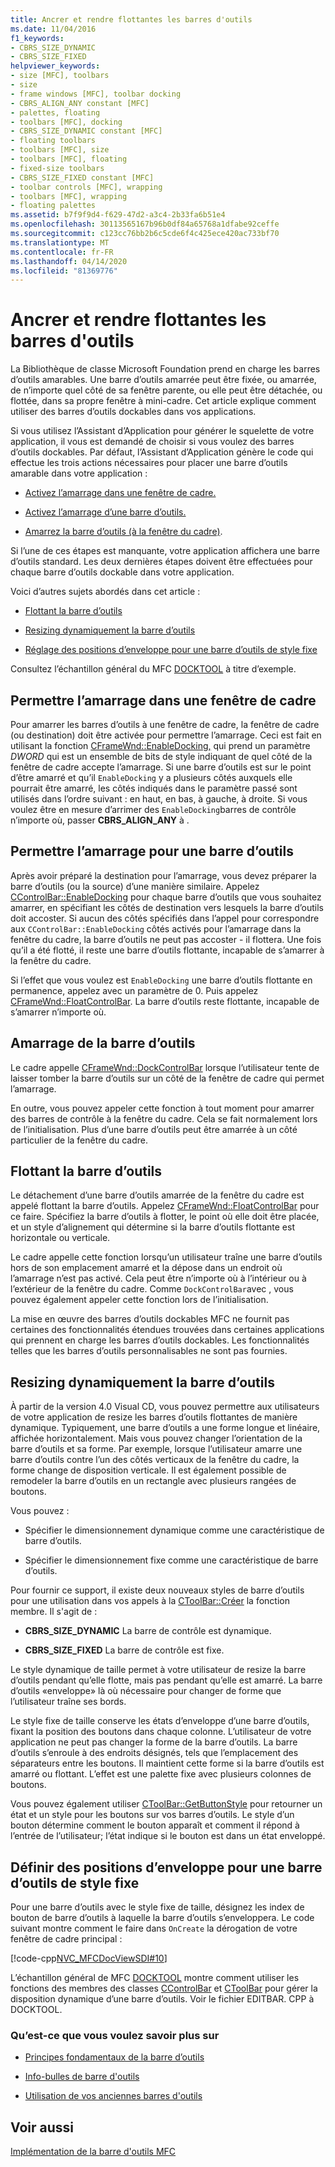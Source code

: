 ```yaml
---
title: Ancrer et rendre flottantes les barres d'outils
ms.date: 11/04/2016
f1_keywords:
- CBRS_SIZE_DYNAMIC
- CBRS_SIZE_FIXED
helpviewer_keywords:
- size [MFC], toolbars
- size
- frame windows [MFC], toolbar docking
- CBRS_ALIGN_ANY constant [MFC]
- palettes, floating
- toolbars [MFC], docking
- CBRS_SIZE_DYNAMIC constant [MFC]
- floating toolbars
- toolbars [MFC], size
- toolbars [MFC], floating
- fixed-size toolbars
- CBRS_SIZE_FIXED constant [MFC]
- toolbar controls [MFC], wrapping
- toolbars [MFC], wrapping
- floating palettes
ms.assetid: b7f9f9d4-f629-47d2-a3c4-2b33fa6b51e4
ms.openlocfilehash: 30113565167b96b0df84a65768a1dfabe92ceffe
ms.sourcegitcommit: c123cc76bb2b6c5cde6f4c425ece420ac733bf70
ms.translationtype: MT
ms.contentlocale: fr-FR
ms.lasthandoff: 04/14/2020
ms.locfileid: "81369776"
---
```

# <a name="docking-and-floating-toolbars"></a>Ancrer et rendre flottantes les barres d'outils

La Bibliothèque de classe Microsoft Foundation prend en charge les barres d’outils amarables. Une barre d’outils amarrée peut être fixée, ou amarrée, de n’importe quel côté de sa fenêtre parente, ou elle peut être détachée, ou flottée, dans sa propre fenêtre à mini-cadre. Cet article explique comment utiliser des barres d’outils dockables dans vos applications.

Si vous utilisez l’Assistant d’Application pour générer le squelette de votre application, il vous est demandé de choisir si vous voulez des barres d’outils dockables. Par défaut, l’Assistant d’Application génère le code qui effectue les trois actions nécessaires pour placer une barre d’outils amarable dans votre application :

- [Activez l’amarrage dans une fenêtre de cadre.](#_core_enabling_docking_in_a_frame_window)

- [Activez l’amarrage d’une barre d’outils.](#_core_enabling_docking_for_a_toolbar)

- [Amarrez la barre d’outils (à la fenêtre du cadre)](#_core_docking_the_toolbar).

Si l’une de ces étapes est manquante, votre application affichera une barre d’outils standard. Les deux dernières étapes doivent être effectuées pour chaque barre d’outils dockable dans votre application.

Voici d’autres sujets abordés dans cet article :

- [Flottant la barre d’outils](#_core_floating_the_toolbar)

- [Resizing dynamiquement la barre d’outils](#_core_dynamically_resizing_the_toolbar)

- [Réglage des positions d’enveloppe pour une barre d’outils de style fixe](#_core_setting_wrap_positions_for_a_fixed_style_toolbar)

Consultez l’échantillon général du MFC [DOCKTOOL](../overview/visual-cpp-samples.md) à titre d’exemple.

## <a name="enabling-docking-in-a-frame-window"></a><a name="_core_enabling_docking_in_a_frame_window"></a>Permettre l’amarrage dans une fenêtre de cadre

Pour amarrer les barres d’outils à une fenêtre de cadre, la fenêtre de cadre (ou destination) doit être activée pour permettre l’amarrage. Ceci est fait en utilisant la fonction [CFrameWnd::EnableDocking,](../mfc/reference/cframewnd-class.md#enabledocking) qui prend un paramètre *DWORD* qui est un ensemble de bits de style indiquant de quel côté de la fenêtre de cadre accepte l’amarrage. Si une barre d’outils est sur le point d’être amarré et qu’il `EnableDocking` y a plusieurs côtés auxquels elle pourrait être amarré, les côtés indiqués dans le paramètre passé sont utilisés dans l’ordre suivant : en haut, en bas, à gauche, à droite. Si vous voulez être en mesure d’arrimer des `EnableDocking`barres de contrôle n’importe où, passer **CBRS_ALIGN_ANY** à .

## <a name="enabling-docking-for-a-toolbar"></a><a name="_core_enabling_docking_for_a_toolbar"></a>Permettre l’amarrage pour une barre d’outils

Après avoir préparé la destination pour l’amarrage, vous devez préparer la barre d’outils (ou la source) d’une manière similaire. Appelez [CControlBar::EnableDocking](../mfc/reference/ccontrolbar-class.md#enabledocking) pour chaque barre d’outils que vous souhaitez amarrer, en spécifiant les côtés de destination vers lesquels la barre d’outils doit accoster. Si aucun des côtés spécifiés dans l’appel pour correspondre aux `CControlBar::EnableDocking` côtés activés pour l’amarrage dans la fenêtre du cadre, la barre d’outils ne peut pas accoster - il flottera. Une fois qu’il a été flotté, il reste une barre d’outils flottante, incapable de s’amarrer à la fenêtre du cadre.

Si l’effet que vous voulez est `EnableDocking` une barre d’outils flottante en permanence, appelez avec un paramètre de 0. Puis appelez [CFrameWnd::FloatControlBar](../mfc/reference/cframewnd-class.md#floatcontrolbar). La barre d’outils reste flottante, incapable de s’amarrer n’importe où.

## <a name="docking-the-toolbar"></a><a name="_core_docking_the_toolbar"></a>Amarrage de la barre d’outils

Le cadre appelle [CFrameWnd::DockControlBar](../mfc/reference/cframewnd-class.md#dockcontrolbar) lorsque l’utilisateur tente de laisser tomber la barre d’outils sur un côté de la fenêtre de cadre qui permet l’amarrage.

En outre, vous pouvez appeler cette fonction à tout moment pour amarrer des barres de contrôle à la fenêtre du cadre. Cela se fait normalement lors de l’initialisation. Plus d’une barre d’outils peut être amarrée à un côté particulier de la fenêtre du cadre.

## <a name="floating-the-toolbar"></a><a name="_core_floating_the_toolbar"></a>Flottant la barre d’outils

Le détachement d’une barre d’outils amarrée de la fenêtre du cadre est appelé flottant la barre d’outils. Appelez [CFrameWnd::FloatControlBar](../mfc/reference/cframewnd-class.md#floatcontrolbar) pour ce faire. Spécifiez la barre d’outils à flotter, le point où elle doit être placée, et un style d’alignement qui détermine si la barre d’outils flottante est horizontale ou verticale.

Le cadre appelle cette fonction lorsqu’un utilisateur traîne une barre d’outils hors de son emplacement amarré et la dépose dans un endroit où l’amarrage n’est pas activé. Cela peut être n’importe où à l’intérieur ou à l’extérieur de la fenêtre du cadre. Comme `DockControlBar`avec , vous pouvez également appeler cette fonction lors de l’initialisation.

La mise en œuvre des barres d’outils dockables MFC ne fournit pas certaines des fonctionnalités étendues trouvées dans certaines applications qui prennent en charge les barres d’outils dockables. Les fonctionnalités telles que les barres d’outils personnalisables ne sont pas fournies.

## <a name="dynamically-resizing-the-toolbar"></a><a name="_core_dynamically_resizing_the_toolbar"></a>Resizing dynamiquement la barre d’outils

À partir de la version 4.0 Visual CD, vous pouvez permettre aux utilisateurs de votre application de resize les barres d’outils flottantes de manière dynamique. Typiquement, une barre d’outils a une forme longue et linéaire, affichée horizontalement. Mais vous pouvez changer l’orientation de la barre d’outils et sa forme. Par exemple, lorsque l’utilisateur amarre une barre d’outils contre l’un des côtés verticaux de la fenêtre du cadre, la forme change de disposition verticale. Il est également possible de remodeler la barre d’outils en un rectangle avec plusieurs rangées de boutons.

Vous pouvez :

- Spécifier le dimensionnement dynamique comme une caractéristique de barre d’outils.

- Spécifier le dimensionnement fixe comme une caractéristique de barre d’outils.

Pour fournir ce support, il existe deux nouveaux styles de barre d’outils pour une utilisation dans vos appels à la [CToolBar::Créer](../mfc/reference/ctoolbar-class.md#create) la fonction membre. Il s'agit de :

- **CBRS_SIZE_DYNAMIC** La barre de contrôle est dynamique.

- **CBRS_SIZE_FIXED** La barre de contrôle est fixe.

Le style dynamique de taille permet à votre utilisateur de resize la barre d’outils pendant qu’elle flotte, mais pas pendant qu’elle est amarré. La barre d’outils «enveloppe» là où nécessaire pour changer de forme que l’utilisateur traîne ses bords.

Le style fixe de taille conserve les états d’enveloppe d’une barre d’outils, fixant la position des boutons dans chaque colonne. L’utilisateur de votre application ne peut pas changer la forme de la barre d’outils. La barre d’outils s’enroule à des endroits désignés, tels que l’emplacement des séparateurs entre les boutons. Il maintient cette forme si la barre d’outils est amarré ou flottant. L’effet est une palette fixe avec plusieurs colonnes de boutons.

Vous pouvez également utiliser [CToolBar::GetButtonStyle](../mfc/reference/ctoolbar-class.md#getbuttonstyle) pour retourner un état et un style pour les boutons sur vos barres d’outils. Le style d’un bouton détermine comment le bouton apparaît et comment il répond à l’entrée de l’utilisateur; l’état indique si le bouton est dans un état enveloppé.

## <a name="setting-wrap-positions-for-a-fixed-style-toolbar"></a><a name="_core_setting_wrap_positions_for_a_fixed_style_toolbar"></a>Définir des positions d’enveloppe pour une barre d’outils de style fixe

Pour une barre d’outils avec le style fixe de taille, désignez les index de bouton de barre d’outils à laquelle la barre d’outils s’enveloppera. Le code suivant montre comment le faire dans `OnCreate` la dérogation de votre fenêtre de cadre principal :

[!code-cpp[NVC_MFCDocViewSDI#10](../mfc/codesnippet/cpp/docking-and-floating-toolbars_1.cpp)]

L’échantillon général de MFC [DOCKTOOL](../overview/visual-cpp-samples.md) montre comment utiliser les fonctions des membres des classes [CControlBar](../mfc/reference/ccontrolbar-class.md) et [CToolBar](../mfc/reference/ctoolbar-class.md) pour gérer la disposition dynamique d’une barre d’outils. Voir le fichier EDITBAR. CPP à DOCKTOOL.

### <a name="what-do-you-want-to-know-more-about"></a>Qu’est-ce que vous voulez savoir plus sur

- [Principes fondamentaux de la barre d’outils](../mfc/toolbar-fundamentals.md)

- [Info-bulles de barre d'outils](../mfc/toolbar-tool-tips.md)

- [Utilisation de vos anciennes barres d'outils](../mfc/using-your-old-toolbars.md)

## <a name="see-also"></a>Voir aussi

[Implémentation de la barre d'outils MFC](../mfc/mfc-toolbar-implementation.md)

